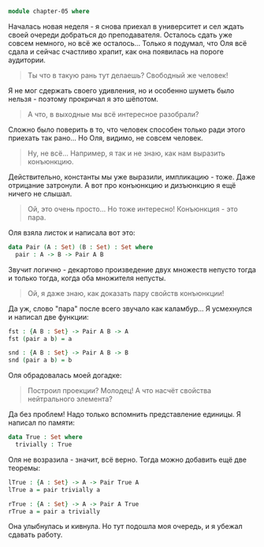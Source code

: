 ```agda
module chapter-05 where
```

Началась новая неделя - я снова приехал в университет и сел ждать своей
очереди добраться до преподавателя. Осталось сдать уже совсем немного, но всё
же осталось... Только я подумал, что Оля всё сдала и сейчас счастливо храпит,
как она появилась на пороге аудитории.

> Ты что в такую рань тут делаешь? Свободный же человек!

Я не мог сдержать своего удивления, но и особенно шуметь было нельзя -
поэтому прокричал я это шёпотом.

> А что, в выходные мы всё интересное разобрали?

Сложно было поверить в то, что человек способен только ради этого приехать
так рано... Но Оля, видимо, не совсем человек.

> Ну, не всё... Например, я так и не знаю, как нам выразить конъюнкцию.

Действительно, константы мы уже выразили, импликацию - тоже. Даже отрицание
затронули. А вот про конъюнкцию и дизъюнкцию я ещё ничего не слышал.

> Ой, это очень просто... Но тоже интересно! Конъюнкция - это пара.

Оля взяла листок и написала вот это:

```agda
data Pair (A : Set) (B : Set) : Set where
  pair : A -> B -> Pair A B
```

Звучит логично - декартово произведение двух множеств непусто тогда и только
тогда, когда оба множителя непусты.

> Ой, я даже знаю, как доказать пару свойств конъюнкции!

Да уж, слово "пара" после всего звучало как каламбур... Я усмехнулся и
написал две функции:

```agda
fst : {A B : Set} -> Pair A B -> A
fst (pair a b) = a

snd : {A B : Set} -> Pair A B -> B
snd (pair a b) = b
```

Оля обрадовалась моей догадке:

> Построил проекции? Молодец! А что насчёт свойства нейтрального элемента?

Да без проблем! Надо только вспомнить представление единицы. Я написал по
памяти:

```agda
data True : Set where
  trivially : True
```

Оля не возразила - значит, всё верно. Тогда можно добавить ещё две теоремы:

```agda
lTrue : {A : Set} -> A -> Pair True A
lTrue a = pair trivially a

rTrue : {A : Set} -> A -> Pair A True
rTrue a = pair a trivially
```

Она улыбнулась и кивнула. Но тут подошла моя очередь, и я убежал сдавать
работу.
